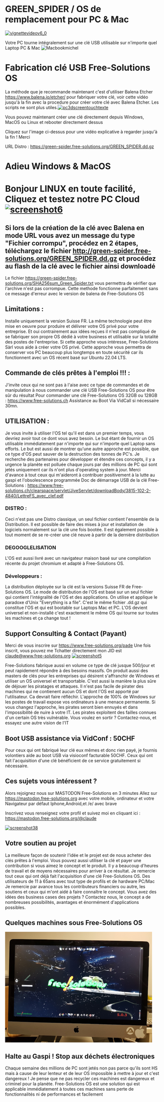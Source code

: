 # GREEN_SPIDER / OS de remplacement pour PC & Mac
[![vignettevideov6_0](https://user-images.githubusercontent.com/29485972/218885603-70629fda-8665-446a-a76d-5a8b7423896b.png)](https://green-spider.free-solutions.org/INSTALLATION_SUR_DISQUE.webm)

Votre PC tourne intégralement sur une clé USB utilisable sur n'importe quel Laptop PC & Mac
![Macbookmichel](https://user-images.githubusercontent.com/29485972/169364555-d568acb4-85bd-4265-b673-47541ffd58f7.jpeg)
# Fabrication clé USB Free-Solutions OS
La méthode que je recommande maintenant c'est d'utiliser Balena Etcher https://www.balena.io/etcher/ pour fabriquer votre clé, voir cette vidéo jusqu'à la fin avec la procedure pour créer votre clé avec Balena Etcher. Les scripts ne sont plus utiles.[![pc3dscreentouchtexte](https://user-images.githubusercontent.com/29485972/169356887-c113f146-f597-4f07-a954-35191da7a3a6.png)](https://www.free-solutions.ch/VIDEOS_FRAME/Free-Solutions-OS-newvid.webm)

Vous pouvez maintenant créer une clé directement depuis Windows, MacOS ou Linux et rebooter directement dessus


Cliquez sur l'image ci-dessus pour une vidéo explicative à regarder jusqu'à la fin ! Merci


URL Distro : https://green-spider.free-solutions.org/GREEN_SPIDER.dd.gz
# Adieu Windows & MacOS
# Bonjour LINUX en toute facilité, Cliquez et testez notre PC Cloud[![screenshot6](https://user-images.githubusercontent.com/29485972/169366593-6002d501-2b41-4760-afff-c18f10d9bb91.png)](https://green-spider.free-solutions.org:8443)

## Si lors de la création de la clé avec Balena en mode URL vous avez un message du type "Fichier corrompu", procédez en 2 étapes, téléchargez le fichier http://green-spider.free-solutions.org/GREEN_SPIDER.dd.gz et procédez au flash de la clé avec le fichier ainsi downloadé
Le fichier https://green-spider.free-solutions.org/SHA256sum_Green_Spider.txt vous permettra de vérifier que l'archive n'est pas corrompue.
Cette methode fonctionne parfaitement sans ce message d'erreur avec le version de balena de Free-Solutions OS

## Limitations : 
Installe uniquement la version Suisse FR. La même technologie peut être mise en oeuvre pour produire et délivrer votre OS privé pour votre entreprise. Et oui contrairement aux idées reçues il n'est pas compliqué de se fabriquer son propre OS dédié à votre business et utilisable sur la totalité des postes de l'entreprise. Si cette approche vous intéresse, Free-Solutions Sàrl vous aide à créer votre OS privé. Cette approche vous permettra de conserver vos PC beaucoup plus longtemps en toute sécurité car ils fonctionnent avec un OS récent basé sur Ubuntu 22.04 LTS. 

## Commande de clés prêtes à l'emploi !!! : 
J'invite ceux qui ne sont pas à l'aise avec ce type de commandes et de manipulation à nous commander une clé USB Free-Solutions OS pour être sûr du résultat
Pour commander une clé Free-Solutions OS 32GB ou 128GB : https://www.free-solutions.ch Assistance au Boot Via VidCall si nécessaire 30mn.

## UTILISATION :
Je vous invite à utiliser l'OS tel qu'il est dans un premier temps, vous devriez avoir tout ce dont vous avez besoin. Le but étant de fournir un OS utilisable immédiatement par n'importe qui sur n'importe quel Laptop sans efforts. Le but est aussi de montrer qu'une autre approche est possible, que ce type d'OS peut sauver de la destruction des tonnes de PC's. Je recherche des partenaires pour développer et étendre ces concepts, il y a urgence la planète est polluée chaque jours par des millions de PC qui sont jetés uniquement car ils n'ont plus d'operating system à jour. Merci d'avance à tout ceux qui m'aideront à contribuer positivement à la lutte au gaspi et l'obsolescence programmée
Doc de démarrage USB de la clé Free-Solutions : https://www.free-solutions.ch/clearspace/servlet/JiveServlet/downloadBody/3815-102-2-4840/LettreFS_avec_clef.pdf

### DISTRO : 
Ceci n'est pas une Distro classique, un seul fichier contient l'ensemble de la Distribution. Il est possible de faire des mises à jour et installation de logiciels normalement sur la clé une fois bootée. Il est également possible à tout moment de se re-créer une clé neuve à partir de la dernière distribution

### DEGOOGLELISATION
L'OS est aussi livré avec un navigateur maison basé sur une compilation récente du projet chromium et adapté à Free-Solutions OS. 

### Développeurs : 
La distribution déployée sur la clé est la versions Suisse FR de Free-Solutions OS. Le mode de distribution de l'OS est basé sur un seul fichier qui contient l'intégralité de l'OS et des applications.
On utilise et applique le paradoxe d'Unix "Everything is a file". C'est le même fichier .dd.gz qui constitue l'OS et qui est bootable sur Laptops Mac et PC. L'OS devient universel et non-installé c'est exactement le même OS qui tourne sur toutes les machines et ça change tout !


## Support Consulting & Contact (Payant)
Merci de vous inscrire sur https://www.free-solutions.org/pade 
Une fois inscrit, vous pouvez me Tchatter directement mon JID est claude@www.free-solutions.org
[![screenshot5](https://user-images.githubusercontent.com/29485972/169363808-b38184cb-cc2f-4de8-af3d-8f14bcdd20b0.png)](https://www.free-solutions.org/pade)

Free-Solutions fabrique aussi en volume ce type de clé jusque 500/jour et peut rapidement répondre à des besoins massifs. On produit aussi des masters de clés pour les entreprises qui désirent s'affranchir de Windows et utiliser un OS universel et transportable. C'est aussi la manière la plus sûre de déjouer les piratages et attaques. Il n'est pas facile de pirater des machines qui ne contienent aucun OS et dont l'OS est apporté par l'utilisateur. Ca devrait faire réfléchir. L'approche de 100% de Windows sur les postes de travail expose vos ordinateurs à une menace permanente. Si vous changez l'approche, les pirates seront bien ennuyés et dans l'impossibilité de nuire à votre IT. Les pirates exploitent des failles connues d'un certain OS très vulnérable. Vous voulez en sortir ? Contactez-nous, et essayez une autre vision de l'IT
## Boot USB assistance via VidConf : 50CHF
Pour ceux qui ont fabriqué leur clé eux mêmes et donc rien payé, je fournis volontiers aide au boot USB via visioconf facturable 50CHF. Ceux qui ont fait l'acquisition d'une clé bénéficient de ce service gratuitement si nécessaire.

## Ces sujets vous intéressent ? ##

Alors rejoignez nous sur MASTODON Free-Solutions en 3 minutes
Allez sur https://mastodon.free-solutions.org avec votre mobile, ordinateur et votre Navigateur par défaut Iphone,Android,et /e/ avec brave

Inscrivez vous renseignez votre profil et suivez moi en cliquant ici : https://mastodon.free-solutions.org/@claude

[![screenshot38](https://user-images.githubusercontent.com/29485972/204862089-3910df15-8480-4270-9c0d-ad64f5816a8e.png)](https://mastodon.free-solutions.org)

## Votre soutien au projet
La meilleure façon de soutenir l'idée et le projet est de nous acheter des clés prêtes à l'emploi. Vous pouvez aussi utiliser la clé et payer une contribution si vous aimez le concept et le produit. Il y a beaucoup d'heures de travail et de moyens nécessaires pour arriver à ce résultat. Je remercie tout ceux qui ont déjà fait l'acquisition d'une clé Free-Solutions OS. Des utilisateurs de 11 à 65ans avec tout type de profils et de hardware PC/Mac
Je remercie par avance tous les contributeurs financiers ou autre, les soutiens et ceux qui m'ont aidé à faire connaître le concept. Vous avez des idées des business cases des projets ? Contactez nous, le concept a de nombreuses possibilités, avantages et énormément d'applications possibles.

## Quelques machines sous Free-Solutions OS

[![PC & Mac sous Free-Solutions OS](https://github.com/ClaudeStabile/GREEN_SPIDER/blob/main/PHOTOS_PC_MAC/imac27-core-i7-End2012small.jpg)](https://github.com/ClaudeStabile/GREEN_SPIDER/tree/main/PHOTOS_PC_MAC)

## Halte au Gaspi ! Stop aux déchets électroniques

Chaque semaine des millions de PC sont jetés non pas parce qu'ils sont HS mais à cause de leur lenteur et de leur OS impossible à mettre à jour et c'est dangereux ! Je pense que ne pas recycler ces machines est dangereux et criminel pour la planète. Free-Solutions OS est une solution qui est applicable immédiatement à toutes ces machines sans perte de fonctionnalités ni de performances et facilement





